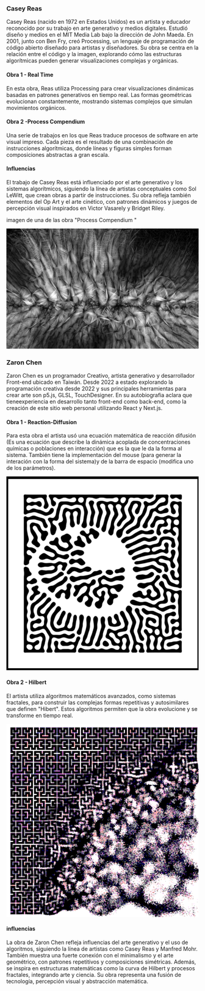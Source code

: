 ### Casey Reas
Casey Reas (nacido en 1972 en Estados Unidos) es un artista y educador reconocido por su trabajo en arte generativo y medios digitales. Estudió diseño y medios en el MIT Media Lab bajo la dirección de John Maeda. En 2001, junto con Ben Fry, creó Processing, un lenguaje de programación de código abierto diseñado para artistas y diseñadores. Su obra se centra en la relación entre el código y la imagen, explorando cómo las estructuras algorítmicas pueden generar visualizaciones complejas y orgánicas.
#### Obra 1 - Real Time
En esta obra, Reas utiliza Processing para crear visualizaciones dinámicas basadas en patrones generativos en tiempo real. Las formas geométricas evolucionan constantemente, mostrando sistemas complejos que simulan movimientos orgánicos.

#### Obra 2 -Process Compendium
Una serie de trabajos en los que Reas traduce procesos de software en arte visual impreso. Cada pieza es el resultado de una combinación de instrucciones algorítmicas, donde líneas y figuras simples forman composiciones abstractas a gran escala.
#### Influencias
El trabajo de Casey Reas está influenciado por el arte generativo y los sistemas algorítmicos, siguiendo la línea de artistas conceptuales como Sol LeWitt, que crean obras a partir de instrucciones. Su obra refleja también elementos del Op Art y el arte cinético, con patrones dinámicos y juegos de percepción visual inspirados en Victor Vasarely y Bridget Riley.

imagen de una de las obra "Process Compendium "

![Cuandro Comparativo](../../../../assets/ejemplo5.png)
### Zaron Chen
Zaron Chen es un programador Creativo, artista generativo y desarrollador Front-end ubicado en Taiwán. Desde 2022 a estado explorando la programación creativa desde 2022 y sus principales herramientas para crear arte son p5.js, GLSL, TouchDesigner. En su autobiografia aclara que tieneexperiencia en desarrollo tanto front-end como back-end, como la creación de este sitio web personal utilizando React y Next.js. 
#### Obra 1 - Reaction-Diffusion
Para esta obra el artista usó una ecuación matemática de reacción difusión (Es una ecuación que describe la dinámica acoplada de concentraciones químicas o poblaciones en interacción) que es la que le da la forma al sistema. También tiene la
implementación del mouse (para generar la interación con la forma del sistema)y de la barra de espacio (modifica uno de los parámetros).

![Cuandro Comparativo](../../../../assets/ejemplo4.png)

#### Obra 2 - Hilbert
El artista utiliza algoritmos matemáticos avanzados, como sistemas fractales, para construir las complejas formas repetitivas y autosimilares que definen "Hibert". Estos algoritmos permiten que la obra evolucione y se transforme en tiempo real.

![Cuandro Comparativo](../../../../assets/ejemplo6.png)

#### influencias

La obra de Zaron Chen refleja influencias del arte generativo y el uso de algoritmos, siguiendo la línea de artistas como Casey Reas y Manfred Mohr. También muestra una fuerte conexión con el minimalismo y el arte geométrico, con patrones repetitivos y composiciones simétricas. Además, se inspira en estructuras matemáticas como la curva de Hilbert y procesos fractales, integrando arte y ciencia. Su obra representa una fusión de tecnología, percepción visual y abstracción matemática.
